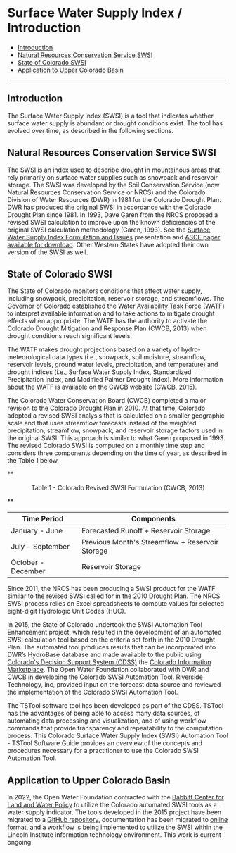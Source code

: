 # Surface Water Supply Index / Introduction #

* [Introduction](#introduction)
* [Natural Resources Conservation Service SWSI](#natural-resources-conservation-service-swsi)
* [State of Colorado SWSI](#state-of-colorado-swsi)
* [Application to Upper Colorado Basin](#application-to-upper-colorado-basin)

-------------

## Introduction ##

The Surface Water Supply Index (SWSI) is a tool that indicates whether surface water supply
is abundant or drought conditions exist.
The tool has evolved over time, as described in the following sections.

## Natural Resources Conservation Service SWSI ##

The SWSI is an index used to describe drought in mountainous areas that
rely primarily on surface water supplies such as snowpack and reservoir storage.
The SWSI was developed by the Soil Conservation Service (now Natural Resources Conservation Service or NRCS)
and the Colorado Division of Water Resources (DWR) in 1981 for the Colorado Drought Plan.
DWR has produced the original SWSI in accordance with the Colorado Drought Plan since 1981.
In 1993, Dave Garen from the NRCS proposed a revised SWSI calculation to improve upon the known
deficiencies of the original SWSI calculation methodology (Garen, 1993).
See the [Surface Water Supply Index Formulation and Issues](http://www.wamis.org/agm/meetings/hdi11/S3-Garen.pdf)
presentation and
[ASCE paper available for download](https://ascelibrary.org/doi/abs/10.1061/%28ASCE%290733-9496%281993%29119%3A4%28437%29).
Other Western States have adopted their own version of the SWSI as well.

## State of Colorado SWSI ##

The State of Colorado monitors conditions that affect water supply, including snowpack, precipitation, reservoir storage, and streamflows.
The Governor of Colorado established the
[Water Availability Task Force (WATF)](https://cwcb.colorado.gov/water-availability-flood-task-forces)
to interpret available
information and to take actions to mitigate drought effects when appropriate.
The WATF has the authority to activate the Colorado Drought Mitigation and Response Plan (CWCB, 2013)
when drought conditions reach significant levels.

The WATF makes drought projections based on a variety of hydro-meteorological data types
(i.e., snowpack, soil moisture, streamflow, reservoir levels, ground water levels, precipitation, and temperature)
and drought indices (i.e., Surface Water Supply Index, Standardized Precipitation Index, and Modified Palmer Drought Index).
More information about the WATF is available on the CWCB website (CWCB, 2015).

The Colorado Water Conservation Board (CWCB) completed a major revision to the Colorado Drought Plan in 2010.
At that time, Colorado adopted a revised SWSI analysis that is calculated on a smaller
geographic scale and that uses streamflow forecasts instead of the weighted precipitation,
streamflow, snowpack, and reservoir storage factors used in the original SWSI.
This approach is similar to what Garen proposed in 1993.
The revised Colorado SWSI is computed on a monthly time step and considers three components depending on the time of year,
as described in the Table 1 below.

**<p style="text-align: center;">
Table 1 - Colorado Revised SWSI Formulation (CWCB, 2013)
</p>**

| **Time Period** | **Components** |
| -- | -- |
| January - June | Forecasted Runoff + Reservoir Storage |
| July - September | Previous Month's Streamflow + Reservoir Storage |
| October - December | Reservoir Storage |

Since 2011, the NRCS has been producing a SWSI product for the WATF similar to the revised SWSI called for in the 2010 Drought Plan.
The NRCS SWSI process relies on Excel spreadsheets to compute values for selected eight-digit Hydrologic Unit Codes (HUC).

In 2015, the State of Colorado undertook the SWSI Automation Tool Enhancement project,
which resulted in the development of an automated SWSI calculation tool based on the criteria set forth in the 2010 Drought Plan.
The automated tool produces results that can be incorporated into DWR’s HydroBase database
and made available to the public using
[Colorado's Decision Support System (CDSS)](https://cdss.colorado.gov/)
the [Colorado Information Marketplace](https://data.colorado.gov/).
The Open Water Foundation collaborated with DWR and CWCB in developing the Colorado SWSI Automation Tool.
Riverside Technology, inc, provided input on the forecast data source and reviewed the implementation of the Colorado SWSI Automation Tool.

The TSTool software tool has been developed as part of the CDSS.
TSTool has the advantages of being able to access many data sources, of automating data processing and visualization,
and of using workflow commands that provide transparency and repeatability to the computation process.
This Colorado Surface Water Supply Index (SWSI) Automation Tool - TSTool Software Guide provides an overview of
the concepts and procedures necessary for a practitioner to use the Colorado SWSI Automation Tool.

## Application to Upper Colorado Basin ##

In 2022, the Open Water Foundation contracted with
the [Babbitt Center for Land and Water Policy](https://www.lincolninst.edu/our-work/babbitt-center-land-water-policy)
to utilize the Colorado automated SWSI tools as a water supply indicator.
The tools developed in the 2015 project have been migrated to a
[GitHub repository](https://github.com/OpenWaterFoundation/owf-model-swsi),
documentation has been migrated to
[online format](https://models.openwaterfoundatino.org/surface-water-supply-index/latest/doc-user/),
and a workflow is being implemented to utilize the SWSI within the Lincoln Institute information technology environment.
This work is current ongoing.
